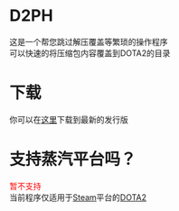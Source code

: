 # D2PH
这是一个帮您跳过解压覆盖等繁琐的操作程序<br>
可以快速的将压缩包内容覆盖到DOTA2的目录

# 下载
你可以在[这里](https://github.com/TWEril/D2PH/releases)下载到最新的发行版

# 支持蒸汽平台吗？
<font color=red>暂不支持</font><br>
当前程序仅适用于[Steam](https://store.steampowered.com)平台的[DOTA2](https://store.steampowered.com/app/570/Dota_2/)

